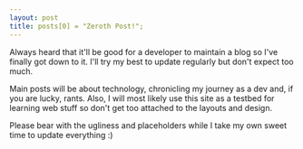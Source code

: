 ```yaml
---
layout: post
title: posts[0] = "Zeroth Post!";
---
```


Always heard that it'll be good for a developer to maintain a blog so I've finally got down to it. I'll try my best to update regularly but don't expect too much.  
  
Main posts will be about technology, chronicling my journey as a dev and, if you are lucky, rants. Also, I will most likely use this site as a testbed for learning web stuff so don't get too attached to the layouts and design.  
  
Please bear with the ugliness and placeholders while I take my own sweet time to update everything :)
